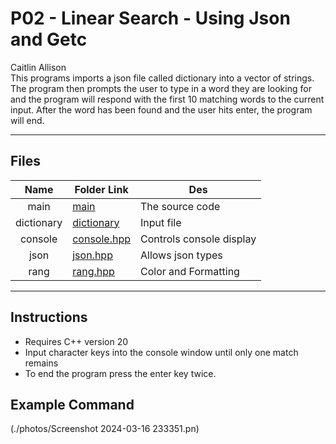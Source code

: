 # P02 - Linear Search - Using Json and Getc
Caitlin Allison
<br/>
This programs imports a json file called dictionary into a vector of strings. The program then prompts the user to type in a word they are looking for and the program will respond with the first 10 matching words to the current input. After the word has been found and the user hits enter, the program will end.
<br/>
***
## Files
|   Name   | Folder Link | Des |
| :---: | ----------- | --------------- |
|  main    | [main](./main.cpp) | The source code |
| dictionary | [dictionary](./input/dictionary.json) | Input file |
| console | [console.hpp](./headers/console.hpp) | Controls console display |
| json | [json.hpp](./headers/json.hpp) | Allows json types |
| rang | [rang.hpp](./headers/rang.hpp) | Color and Formatting |
***
## Instructions
- Requires C++ version 20
- Input character keys into the console window until only one match remains
- To end the program press the enter key twice.
## Example Command
(./photos/Screenshot 2024-03-16 233351.pn)
